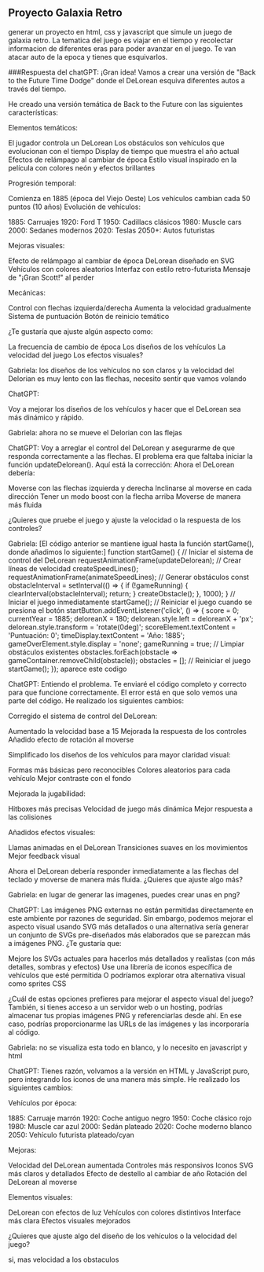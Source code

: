 ## Proyecto Galaxia Retro
generar un proyecto en html, css y javascript que simule un juego de galaxia retro.
La tematica del juego es viajar en el tiempo y recolectar informacion de diferentes eras para poder avanzar en el juego.
Te van atacar auto de la epoca y tienes que esquivarlos.

###Respuesta del chatGPT:
¡Gran idea! Vamos a crear una versión de "Back to the Future Time Dodge" donde el DeLorean esquiva diferentes autos a través del tiempo.

He creado una versión temática de Back to the Future con las siguientes características:

Elementos temáticos:

El jugador controla un DeLorean
Los obstáculos son vehículos que evolucionan con el tiempo
Display de tiempo que muestra el año actual
Efectos de relámpago al cambiar de época
Estilo visual inspirado en la película con colores neón y efectos brillantes


Progresión temporal:

Comienza en 1885 (época del Viejo Oeste)
Los vehículos cambian cada 50 puntos (10 años)
Evolución de vehículos:

1885: Carruajes
1920: Ford T
1950: Cadillacs clásicos
1980: Muscle cars
2000: Sedanes modernos
2020: Teslas
2050+: Autos futuristas




Mejoras visuales:

Efecto de relámpago al cambiar de época
DeLorean diseñado en SVG
Vehículos con colores aleatorios
Interfaz con estilo retro-futurista
Mensaje de "¡Gran Scott!" al perder


Mecánicas:

Control con flechas izquierda/derecha
Aumenta la velocidad gradualmente
Sistema de puntuación
Botón de reinicio temático



¿Te gustaría que ajuste algún aspecto como:

La frecuencia de cambio de época
Los diseños de los vehículos
La velocidad del juego
Los efectos visuales?

Gabriela: 
los diseños de los vehículos no son claros y la velocidad del Delorian es muy lento con las flechas, necesito sentir que vamos volando

ChatGPT:

Voy a mejorar los diseños de los vehículos y hacer que el DeLorean sea más dinámico y rápido.


Gabriela:
ahora no se mueve el Delorian con las flejas

ChatGPT:
Voy a arreglar el control del DeLorean y asegurarme de que responda correctamente a las flechas. El problema era que faltaba iniciar la función updateDelorean(). Aquí está la corrección:
Ahora el DeLorean debería:

Moverse con las flechas izquierda y derecha
Inclinarse al moverse en cada dirección
Tener un modo boost con la flecha arriba
Moverse de manera más fluida

¿Quieres que pruebe el juego y ajuste la velocidad o la respuesta de los controles?

Gabriela:
[El código anterior se mantiene igual hasta la función startGame(), donde añadimos lo siguiente:] function startGame() { // Iniciar el sistema de control del DeLorean requestAnimationFrame(updateDelorean); // Crear líneas de velocidad createSpeedLines(); requestAnimationFrame(animateSpeedLines); // Generar obstáculos const obstacleInterval = setInterval(() => { if (!gameRunning) { clearInterval(obstacleInterval); return; } createObstacle(); }, 1000); } // Iniciar el juego inmediatamente startGame(); // Reiniciar el juego cuando se presiona el botón startButton.addEventListener('click', () => { score = 0; currentYear = 1885; deloreanX = 180; delorean.style.left = deloreanX + 'px'; delorean.style.transform = 'rotate(0deg)'; scoreElement.textContent = 'Puntuación: 0'; timeDisplay.textContent = 'Año: 1885'; gameOverElement.style.display = 'none'; gameRunning = true; // Limpiar obstáculos existentes obstacles.forEach(obstacle => gameContainer.removeChild(obstacle)); obstacles = []; // Reiniciar el juego startGame(); });
aparece este codigo

ChatGPT:
Entiendo el problema. Te enviaré el código completo y correcto para que funcione correctamente. El error está en que solo vemos una parte del código.
He realizado los siguientes cambios:

Corregido el sistema de control del DeLorean:

Aumentado la velocidad base a 15
Mejorada la respuesta de los controles
Añadido efecto de rotación al moverse


Simplificado los diseños de los vehículos para mayor claridad visual:

Formas más básicas pero reconocibles
Colores aleatorios para cada vehículo
Mejor contraste con el fondo


Mejorada la jugabilidad:

Hitboxes más precisas
Velocidad de juego más dinámica
Mejor respuesta a las colisiones


Añadidos efectos visuales:

Llamas animadas en el DeLorean
Transiciones suaves en los movimientos
Mejor feedback visual



Ahora el DeLorean debería responder inmediatamente a las flechas del teclado y moverse de manera más fluida. ¿Quieres que ajuste algo más?

Gabriela:
en lugar de generar las imagenes, puedes crear unas en png?

ChatGPT:
Las imágenes PNG externas no están permitidas directamente en este ambiente por razones de seguridad. Sin embargo, podemos mejorar el aspecto visual usando SVG más detallados o una alternativa sería generar un conjunto de SVGs pre-diseñados más elaborados que se parezcan más a imágenes PNG.
¿Te gustaría que:

Mejore los SVGs actuales para hacerlos más detallados y realistas (con más detalles, sombras y efectos)
Use una librería de iconos específica de vehículos que esté permitida
O podríamos explorar otra alternativa visual como sprites CSS

¿Cuál de estas opciones prefieres para mejorar el aspecto visual del juego?
También, si tienes acceso a un servidor web o un hosting, podrías almacenar tus propias imágenes PNG y referenciarlas desde ahí. En ese caso, podrías proporcionarme las URLs de las imágenes y las incorporaría al código.

Gabriela:
no se visualiza esta todo en blanco, y lo necesito en javascript y html

ChatGPT:
Tienes razón, volvamos a la versión en HTML y JavaScript puro, pero integrando los iconos de una manera más simple.
He realizado los siguientes cambios:

Vehículos por época:

1885: Carruaje marrón
1920: Coche antiguo negro
1950: Coche clásico rojo
1980: Muscle car azul
2000: Sedán plateado
2020: Coche moderno blanco
2050: Vehículo futurista plateado/cyan


Mejoras:

Velocidad del DeLorean aumentada
Controles más responsivos
Iconos SVG más claros y detallados
Efecto de destello al cambiar de año
Rotación del DeLorean al moverse


Elementos visuales:

DeLorean con efectos de luz
Vehículos con colores distintivos
Interface más clara
Efectos visuales mejorados



¿Quieres que ajuste algo del diseño de los vehículos o la velocidad del juego?

si, mas velocidad a los obstaculos



